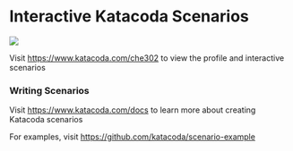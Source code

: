 # Interactive Katacoda Scenarios

[![](http://shields.katacoda.com/katacoda/che302/count.svg)](https://www.katacoda.com/che302 "Get your profile on Katacoda.com")

Visit https://www.katacoda.com/che302 to view the profile and interactive scenarios

### Writing Scenarios
Visit https://www.katacoda.com/docs to learn more about creating Katacoda scenarios

For examples, visit https://github.com/katacoda/scenario-example
